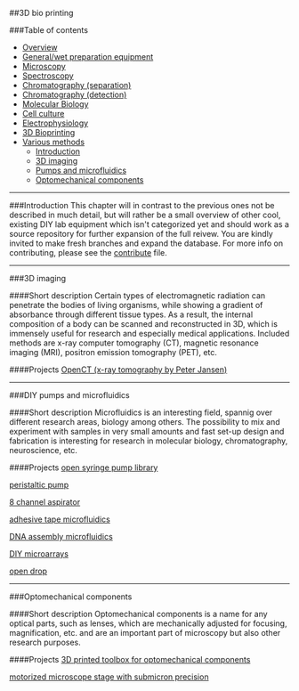 ##3D bio printing

###Table of contents
- [Overview](000_bio-labware_overview.md)
- [General/wet preparation equipment](010_general_preparation.md)
- [Microscopy](020_microscopy.md)
- [Spectroscopy](030_spectroscopy.md)
- [Chromatography (separation)](040_chromatography_sep.md)
- [Chromatography (detection)](050_chromatography_det.md)
- [Molecular Biology](060_molecular_biology.md)
- [Cell culture](070_cell_culture.md)
- [Electrophysiology](080_electrophysiology.md)
- [3D Bioprinting](090_3d_bioprint.md)
- [Various methods](100_various.md)
  * [Introduction](100_various.md#intro)
  * [3D imaging](100_various.md#imaging)
  * [Pumps and microfluidics](100_various.md#microfluidics)
  * [Optomechanical components](100_various.md#optics)

---


###Introduction
This chapter will in contrast to the previous ones not be described in much detail, but will rather be a small overview of other cool, existing DIY lab equipment which isn't categorized yet and should work as a source repository for further expansion of the full reivew. You are kindly invited to make fresh branches and expand the database. For more info on contributing, please see the [contribute](CONTRIBUTE.md) file.


---


###3D imaging <a id="imaging"></a>


####Short description
Certain types of electromagnetic radiation can penetrate the bodies of living organisms, while showing a gradient of absorbance through different tissue types. As a result, the internal composition of a body can be scanned and reconstructed in 3D, which is immensely useful for research and especially medical applications. Included methods are x-ray computer tomography (CT), magnetic resonance imaging (MRI), positron emission tomography (PET), etc.

####Projects
[OpenCT (x-ray tomography by Peter Jansen)](http://www.tricorderproject.org/blog/tag/openct/)

---


###DIY pumps and microfluidics <a id="microfluidics"></a>


####Short description
Microfluidics is an interesting field, spannig over different research areas, biology among others. The possibility to mix and experiment with samples in very small amounts and fast set-up design and fabrication is interesting for research in molecular biology, chromatography, neuroscience, etc.

####Projects
[open syringe pump library](http://journals.plos.org/plosone/article?id=10.1371/journal.pone.0107216)

[peristaltic pump](https://www.thingiverse.com/tag:peristaltic/page:1)

[8 channel aspirator](http://www.thingiverse.com/thing:1486294)

[adhesive tape microfluidics](http://wetpong.net/wetpong/?page_id=115)

[DNA assembly microfluidics](http://journals.plos.org/plosone/article?id=10.1371/journal.pone.0143636)

[DIY microarrays](http://www.nature.com/nature/journal/v403/n6767/full/403234a0.html)

[open drop](http://www.gaudi.ch/OpenDrop/)

---


###Optomechanical components <a id="optics"></a>


####Short description
Optomechanical components is a name for any optical parts, such as lenses, which are mechanically adjusted for focusing, magnification, etc. and are an important part of microscopy but also other research purposes.

####Projects
[3D printed toolbox for optomechanical components](http://arxiv.org/pdf/1606.09563.pdf)

[motorized microscope stage with submicron precision](http://journals.plos.org/plosone/article?id=10.1371/journal.pone.0088977)

